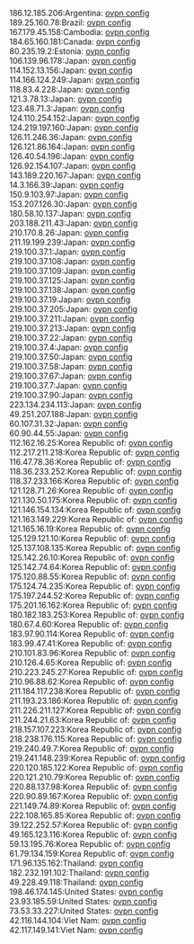 186.12.185.206:Argentina: [ovpn config](vpn/186_12_185_206.ovpn)  
189.25.160.78:Brazil: [ovpn config](vpn/189_25_160_78.ovpn)  
167.179.45.158:Cambodia: [ovpn config](vpn/167_179_45_158.ovpn)  
184.65.160.181:Canada: [ovpn config](vpn/184_65_160_181.ovpn)  
80.235.19.2:Estonia: [ovpn config](vpn/80_235_19_2.ovpn)  
106.139.96.178:Japan: [ovpn config](vpn/106_139_96_178.ovpn)  
114.152.13.156:Japan: [ovpn config](vpn/114_152_13_156.ovpn)  
114.166.124.249:Japan: [ovpn config](vpn/114_166_124_249.ovpn)  
118.83.4.228:Japan: [ovpn config](vpn/118_83_4_228.ovpn)  
121.3.78.13:Japan: [ovpn config](vpn/121_3_78_13.ovpn)  
123.48.71.3:Japan: [ovpn config](vpn/123_48_71_3.ovpn)  
124.110.254.152:Japan: [ovpn config](vpn/124_110_254_152.ovpn)  
124.219.197.160:Japan: [ovpn config](vpn/124_219_197_160.ovpn)  
126.11.246.36:Japan: [ovpn config](vpn/126_11_246_36.ovpn)  
126.121.86.164:Japan: [ovpn config](vpn/126_121_86_164.ovpn)  
126.40.54.196:Japan: [ovpn config](vpn/126_40_54_196.ovpn)  
126.92.154.107:Japan: [ovpn config](vpn/126_92_154_107.ovpn)  
143.189.220.167:Japan: [ovpn config](vpn/143_189_220_167.ovpn)  
14.3.166.39:Japan: [ovpn config](vpn/14_3_166_39.ovpn)  
150.9.103.97:Japan: [ovpn config](vpn/150_9_103_97.ovpn)  
153.207.126.30:Japan: [ovpn config](vpn/153_207_126_30.ovpn)  
180.58.10.137:Japan: [ovpn config](vpn/180_58_10_137.ovpn)  
203.188.211.43:Japan: [ovpn config](vpn/203_188_211_43.ovpn)  
210.170.8.26:Japan: [ovpn config](vpn/210_170_8_26.ovpn)  
211.19.199.239:Japan: [ovpn config](vpn/211_19_199_239.ovpn)  
219.100.37.1:Japan: [ovpn config](vpn/219_100_37_1.ovpn)  
219.100.37.108:Japan: [ovpn config](vpn/219_100_37_108.ovpn)  
219.100.37.109:Japan: [ovpn config](vpn/219_100_37_109.ovpn)  
219.100.37.125:Japan: [ovpn config](vpn/219_100_37_125.ovpn)  
219.100.37.138:Japan: [ovpn config](vpn/219_100_37_138.ovpn)  
219.100.37.19:Japan: [ovpn config](vpn/219_100_37_19.ovpn)  
219.100.37.205:Japan: [ovpn config](vpn/219_100_37_205.ovpn)  
219.100.37.211:Japan: [ovpn config](vpn/219_100_37_211.ovpn)  
219.100.37.213:Japan: [ovpn config](vpn/219_100_37_213.ovpn)  
219.100.37.22:Japan: [ovpn config](vpn/219_100_37_22.ovpn)  
219.100.37.4:Japan: [ovpn config](vpn/219_100_37_4.ovpn)  
219.100.37.50:Japan: [ovpn config](vpn/219_100_37_50.ovpn)  
219.100.37.58:Japan: [ovpn config](vpn/219_100_37_58.ovpn)  
219.100.37.67:Japan: [ovpn config](vpn/219_100_37_67.ovpn)  
219.100.37.7:Japan: [ovpn config](vpn/219_100_37_7.ovpn)  
219.100.37.90:Japan: [ovpn config](vpn/219_100_37_90.ovpn)  
223.134.234.113:Japan: [ovpn config](vpn/223_134_234_113.ovpn)  
49.251.207.188:Japan: [ovpn config](vpn/49_251_207_188.ovpn)  
60.107.31.32:Japan: [ovpn config](vpn/60_107_31_32.ovpn)  
60.90.44.55:Japan: [ovpn config](vpn/60_90_44_55.ovpn)  
112.162.16.25:Korea Republic of: [ovpn config](vpn/112_162_16_25.ovpn)  
112.217.211.218:Korea Republic of: [ovpn config](vpn/112_217_211_218.ovpn)  
116.47.78.36:Korea Republic of: [ovpn config](vpn/116_47_78_36.ovpn)  
118.36.233.252:Korea Republic of: [ovpn config](vpn/118_36_233_252.ovpn)  
118.37.233.166:Korea Republic of: [ovpn config](vpn/118_37_233_166.ovpn)  
121.128.71.26:Korea Republic of: [ovpn config](vpn/121_128_71_26.ovpn)  
121.130.50.175:Korea Republic of: [ovpn config](vpn/121_130_50_175.ovpn)  
121.146.154.134:Korea Republic of: [ovpn config](vpn/121_146_154_134.ovpn)  
121.163.149.229:Korea Republic of: [ovpn config](vpn/121_163_149_229.ovpn)  
121.165.16.19:Korea Republic of: [ovpn config](vpn/121_165_16_19.ovpn)  
125.129.121.10:Korea Republic of: [ovpn config](vpn/125_129_121_10.ovpn)  
125.137.108.135:Korea Republic of: [ovpn config](vpn/125_137_108_135.ovpn)  
125.142.26.10:Korea Republic of: [ovpn config](vpn/125_142_26_10.ovpn)  
125.142.74.64:Korea Republic of: [ovpn config](vpn/125_142_74_64.ovpn)  
175.120.88.55:Korea Republic of: [ovpn config](vpn/175_120_88_55.ovpn)  
175.124.74.235:Korea Republic of: [ovpn config](vpn/175_124_74_235.ovpn)  
175.197.244.52:Korea Republic of: [ovpn config](vpn/175_197_244_52.ovpn)  
175.201.16.162:Korea Republic of: [ovpn config](vpn/175_201_16_162.ovpn)  
180.182.183.253:Korea Republic of: [ovpn config](vpn/180_182_183_253.ovpn)  
180.67.4.60:Korea Republic of: [ovpn config](vpn/180_67_4_60.ovpn)  
183.97.90.114:Korea Republic of: [ovpn config](vpn/183_97_90_114.ovpn)  
183.99.47.41:Korea Republic of: [ovpn config](vpn/183_99_47_41.ovpn)  
210.101.83.96:Korea Republic of: [ovpn config](vpn/210_101_83_96.ovpn)  
210.126.4.65:Korea Republic of: [ovpn config](vpn/210_126_4_65.ovpn)  
210.223.245.27:Korea Republic of: [ovpn config](vpn/210_223_245_27.ovpn)  
210.96.88.62:Korea Republic of: [ovpn config](vpn/210_96_88_62.ovpn)  
211.184.117.238:Korea Republic of: [ovpn config](vpn/211_184_117_238.ovpn)  
211.193.23.186:Korea Republic of: [ovpn config](vpn/211_193_23_186.ovpn)  
211.226.211.127:Korea Republic of: [ovpn config](vpn/211_226_211_127.ovpn)  
211.244.21.63:Korea Republic of: [ovpn config](vpn/211_244_21_63.ovpn)  
218.157.107.223:Korea Republic of: [ovpn config](vpn/218_157_107_223.ovpn)  
218.238.176.115:Korea Republic of: [ovpn config](vpn/218_238_176_115.ovpn)  
219.240.49.7:Korea Republic of: [ovpn config](vpn/219_240_49_7.ovpn)  
219.241.148.239:Korea Republic of: [ovpn config](vpn/219_241_148_239.ovpn)  
220.120.185.122:Korea Republic of: [ovpn config](vpn/220_120_185_122.ovpn)  
220.121.210.79:Korea Republic of: [ovpn config](vpn/220_121_210_79.ovpn)  
220.88.137.98:Korea Republic of: [ovpn config](vpn/220_88_137_98.ovpn)  
220.90.89.167:Korea Republic of: [ovpn config](vpn/220_90_89_167.ovpn)  
221.149.74.89:Korea Republic of: [ovpn config](vpn/221_149_74_89.ovpn)  
222.108.165.85:Korea Republic of: [ovpn config](vpn/222_108_165_85.ovpn)  
39.122.252.57:Korea Republic of: [ovpn config](vpn/39_122_252_57.ovpn)  
49.165.123.116:Korea Republic of: [ovpn config](vpn/49_165_123_116.ovpn)  
59.13.195.76:Korea Republic of: [ovpn config](vpn/59_13_195_76.ovpn)  
61.79.134.159:Korea Republic of: [ovpn config](vpn/61_79_134_159.ovpn)  
171.96.135.162:Thailand: [ovpn config](vpn/171_96_135_162.ovpn)  
182.232.191.102:Thailand: [ovpn config](vpn/182_232_191_102.ovpn)  
49.228.49.118:Thailand: [ovpn config](vpn/49_228_49_118.ovpn)  
198.46.174.145:United States: [ovpn config](vpn/198_46_174_145.ovpn)  
23.93.185.59:United States: [ovpn config](vpn/23_93_185_59.ovpn)  
73.53.33.227:United States: [ovpn config](vpn/73_53_33_227.ovpn)  
42.116.144.104:Viet Nam: [ovpn config](vpn/42_116_144_104.ovpn)  
42.117.149.141:Viet Nam: [ovpn config](vpn/42_117_149_141.ovpn)  
